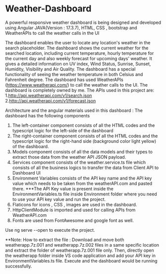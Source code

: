 # Weather-Dashboard
A powerful responsive weather dashboard is being designed and developed using Angular JAVA(Version : 17.3.7), HTML, CSS , bootstrap and WeatherAPIs to call the weather calls in the UI

The dashboard enables the user to locate any location's weather in the search placeholder.
The dashboard shows the current weather for the searched location, including current temperature, hourly temperature for the current day and also weekly forecast for upcoming days' weather.
It gives a detailed information on UV index, Wind Status, Sunrise, Sunset, Humidity, Visibility and Air Quality.
The dashboard has a special functionality of seeing the weather temperature in both Celsius and Fahrenheit degree.
The dashboard has used WeatherAPIs (https://www.weatherapi.com/) to call the weather calls to the UI.
The dashboard is completely owned by me.
The APIs used in this project are:
1.http://api.weatherapi.com/v1/search.json
2.http://api.weatherapi.com/v1/forecast.json

Architecture and the angular materials used in this dashboard :
The dashboard has the following components

1. The left-container component consists of all the HTML codes and the typescript logic for the left-side of the dashboard
2. The right-container component consists of all the HTML codes and the typescript logic for the right-hand side (background color light yellow) of the dashboard.
3. Models component consists of all the data models and their types to extract those data from the weather API JSON payload.
4. Services component consists of the weather.service.ts file which consists of all the business logics to transfer the data from Client API to Dashboard UI
5. Environment Variables consists of the API key name and the API key value which needs to be taken from the weatherAPI.com and pasted there.
***The API Key value is present inside the EnvironmentVariables.ts file inside Environment folder where you need to use your API key value and run the project.
6. Flaticons for icons , CSS , images are used in the dashboard.
7. HttpClientModule is imported and used for calling APIs from WeatherAPI.com
8. Fonts are used from FontAwesome and google font as well.

Use ng serve --open to execute the project.

**Note:
How to extract the file :
Download and move both weatherapp.7z.001 and weatherapp.7z.002 files in a same specific location and extract the folder of  weatherapp.7z.001 file only. Then, directly open  the weatherapp folder inside VS code application and add your API key in EnvironmentVariables.ts file. Execute and the dashboard would be running successfully.

